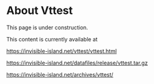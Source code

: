 # About Vttest

This page is under construction.

This content is currently available at

https://invisible-island.net/vttest/vttest.html

https://invisible-island.net/datafiles/release/vttest.tar.gz

https://invisible-island.net/archives/vttest/
